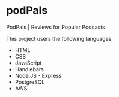 # podPals
PodPals | Reviews for Popular Podcasts

This project users the following languages:
* HTML
* CSS
* JavaScript
* Handlebars 
* Node.JS - Express
* PostgreSQL
* AWS
